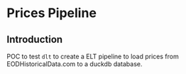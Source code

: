 # Prices Pipeline

## Introduction

POC to test `dlt` to create a ELT pipeline to load prices from EODHistoricalData.com to a duckdb database.
